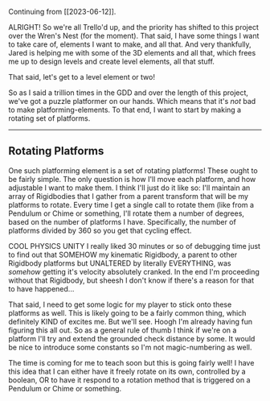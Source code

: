 Continuing from [[2023-06-12]].

ALRIGHT! So we're all Trello'd up, and the priority has shifted to this project over the Wren's Nest (for the moment).
That said, I have some things I want to take care of, elements I want to make, and all that. And very thankfully, Jared is helping me with some of the 3D elements and all that, which frees me up to design levels and create level elements, all that stuff.

That said, let's get to a level element or two!

So as I said a trillion times in the GDD and over the length of this project, we've got a puzzle platformer on our hands. Which means that it's *not* bad to make platforming-elements. To that end, I want to start by making a rotating set of platforms.

---

## Rotating Platforms
One such platforming element is a set of rotating platforms! These ought to be fairly simple. The only question is how I'll move each platform, and how adjustable I want to make them.
I think I'll just do it like so:
I'll maintain an array of Rigidbodies that I gather from a parent transform that will be my platforms to rotate. Every time I get a single call to rotate them (like from a Pendulum or Chime or something, I'll rotate them a number of degrees, based on the number of platforms I have. Specifically, the number of platforms divided by 360 so you get that cycling effect.

COOL PHYSICS UNITY I really liked 30 minutes or so of debugging time just to find out that SOMEHOW my kinematic Rigidbody, a parent to other Rigidbody platforms but UNALTERED by literally EVERYTHING, was *somehow* getting it's velocity absolutely cranked. In the end I'm proceeding without that Rigidbody, but sheesh I don't know if there's a reason for that to have happened...

That said, I need to get some logic for my player to stick onto these platforms as well. This is likely going to be a fairly common thing, which definitely KIND of excites me. But we'll see.
Hoogh I'm already having fun figuring this all out. So as a general  rule of thumb I think if we're on a platform I'll try and extend the grounded check distance by some. It would be nice to introduce some constants so I'm not magic-numbering as well.

The time is coming for me to teach soon but this is going fairly well!
I have this idea that I can either have it freely rotate on its own, controlled by a boolean, OR to have it respond to a rotation method that is triggered on a Pendulum or Chime or something.

